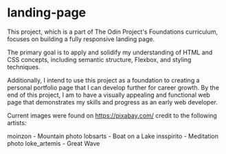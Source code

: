 # landing-page

This project, which is a part of The Odin Project's Foundations curriculum, focuses on building a fully responsive landing page. 

The primary goal is to apply and solidify my understanding of HTML and CSS concepts, including semantic structure, Flexbox, and 
styling techniques.

Additionally, I intend to use this project as a foundation to creating a personal portfolio page that I can develop further for 
career growth. By the end of this project, I am to have a visually appealing and functional web page that demonstrates my skills 
and progress as an early web developer.

Current images were found on https://pixabay.com/ credit to the following artists:

moinzon - Mountain photo
lobsarts - Boat on a Lake
insspirito - Meditation photo
loke_artemis - Great Wave

